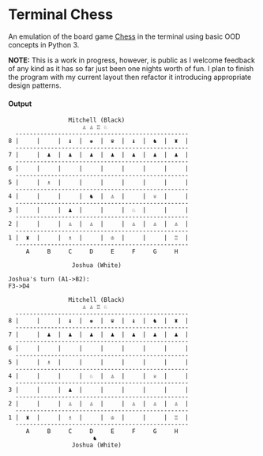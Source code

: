 # Terminal Chess
An emulation of the board game [Chess](https://en.wikipedia.org/wiki/Chess) in the terminal using basic OOD concepts in Python 3.

__NOTE:__ This is a work in progress, however, is public as I welcome feedback of any kind as it has so far just been one nights worth of fun. I plan to finish the program with my current layout then refactor it introducing appropriate design patterns.

#### Output

```
                 Mitchell (Black)                
                     ♙ ♙ ♖ ♘                     
  -------------------------------------------------
8 |     |     |  ♝  |  ♚  |  ♛  |  ♝  |  ♞  |  ♜  | 
  -------------------------------------------------
7 |     |  ♟  |  ♟  |  ♟  |  ♟  |  ♟  |  ♟  |  ♟  | 
  -------------------------------------------------
6 |     |     |     |     |     |     |     |     | 
  -------------------------------------------------
5 |     |  ♗  |     |     |     |     |     |     | 
  -------------------------------------------------
4 |     |     |     |  ♞  |  ♙  |     |  ♕  |     | 
  -------------------------------------------------
3 |     |     |  ♟  |     |     |  ♘  |     |     | 
  -------------------------------------------------
2 |     |     |  ♙  |  ♙  |     |  ♙  |  ♙  |  ♙  | 
  -------------------------------------------------
1 |  ♜  |     |  ♗  |     |  ♔  |     |     |  ♖  | 
  -------------------------------------------------
     A     B     C     D     E     F     G     H     
                                                 
                  Joshua (White)                 

Joshua's turn (A1->B2):
F3->D4

                 Mitchell (Black)                
                     ♙ ♙ ♖ ♘                     
  -------------------------------------------------
8 |     |     |  ♝  |  ♚  |  ♛  |  ♝  |  ♞  |  ♜  | 
  -------------------------------------------------
7 |     |  ♟  |  ♟  |  ♟  |  ♟  |  ♟  |  ♟  |  ♟  | 
  -------------------------------------------------
6 |     |     |     |     |     |     |     |     | 
  -------------------------------------------------
5 |     |  ♗  |     |     |     |     |     |     | 
  -------------------------------------------------
4 |     |     |     |  ♘  |  ♙  |     |  ♕  |     | 
  -------------------------------------------------
3 |     |     |  ♟  |     |     |     |     |     | 
  -------------------------------------------------
2 |     |     |  ♙  |  ♙  |     |  ♙  |  ♙  |  ♙  | 
  -------------------------------------------------
1 |  ♜  |     |  ♗  |     |  ♔  |     |     |  ♖  | 
  -------------------------------------------------
     A     B     C     D     E     F     G     H     
                        ♞                        
                  Joshua (White)                

```
